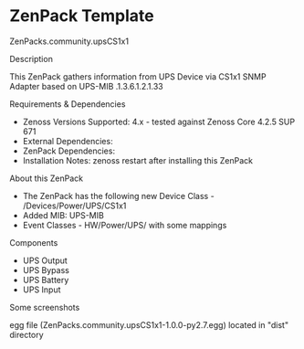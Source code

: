 # ZenPack Template

ZenPacks.community.upsCS1x1

Description

This ZenPack gathers information from UPS Device via CS1x1 SNMP Adapter based on UPS-MIB .1.3.6.1.2.1.33

Requirements & Dependencies
* Zenoss Versions Supported: 4.x - tested against Zenoss Core 4.2.5 SUP 671
* External Dependencies:
* ZenPack Dependencies:
* Installation Notes: zenoss restart after installing this ZenPack

About this ZenPack
* The ZenPack has the following new Device Class  -   /Devices/Power/UPS/CS1x1
* Added MIB: UPS-MIB
* Event Classes  -  HW/Power/UPS/  with some mappings


Components
 - UPS Output
 - UPS Bypass
 - UPS Battery
 - UPS Input


Some screenshots


egg file (ZenPacks.community.upsCS1x1-1.0.0-py2.7.egg) located in "dist" directory
